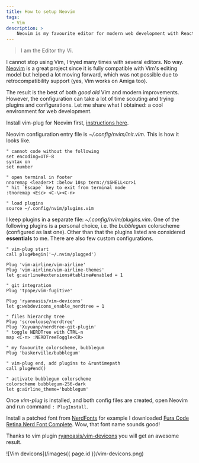 ```yaml
---
title: How to setup Neovim
tags:
  - Vim
description: >
    Neovim is my favourite editor for modern web development with React, TypeScript, etc. Here it is my setup.
---
```


> I am the Editor thy Vi.

I cannot stop using Vim, I tryed many times with several editors. No way.
[Neovim](https://neovim.io/) is a great project since it is fully compatible with Vim's editing model but helped a lot moving forward, which was not possible due to retrocompatibility support (yes, Vim works on Amiga too).

The result is the best of both *good old* Vim and modern improvements. However, the configuration can take a lot of time scouting and trying plugins and configurations. Let me share what I obtained: a cool environment for web development.

Install vim-plug for Neovim first, [instructions here](https://github.com/junegunn/vim-plug#neovim).

Neovim configuration entry file is *~/.config/nvim/init.vim*. This is how it looks like.

```vim
" cannot code without the following
set encoding=UTF-8
syntax on
set number

" open terminal in footer
nnoremap <leader>t :below 10sp term://$SHELL<cr>i
" hit `Escape` key to exit from terminal mode
:tnoremap <Esc> <C-\><C-n>

" load plugins
source ~/.config/nvim/plugins.vim
```

I keep plugins in a separate file: *~/.config/nvim/plugins.vim*.
One of the following plugins is a personal choice, i.e. the *bubblegum* colorscheme (configured as last one).
Other than that the plugins listed are considered **essentials** to me. There are also few custom configurations.

```vim
" vim-plug start
call plug#begin('~/.nvim/plugged')

Plug 'vim-airline/vim-airline'
Plug 'vim-airline/vim-airline-themes'
let g:airline#extensions#tabline#enabled = 1

" git integration
Plug 'tpope/vim-fugitive'

Plug 'ryanoasis/vim-devicons'
let g:webdevicons_enable_nerdtree = 1

" files hierarchy tree
Plug 'scrooloose/nerdtree'
Plug 'Xuyuanp/nerdtree-git-plugin'
" toggle NERDTree with CTRL-n
map <C-n> :NERDTreeToggle<CR>

" my favourite colorscheme, bubblegum
Plug 'baskerville/bubblegum'

" vim-plug end, add plugins to &runtimepath
call plug#end()

" activate bubblegum colorscheme
colorscheme bubblegum-256-dark
let g:airline_theme='bubblegum'
```

Once *vim-plug* is installed, and both config files are created, open Neovim and run command `: PlugInstall`.

Install a patched font from [NerdFonts](https://www.nerdfonts.com/) for example I downloaded [Fura Code Retina Nerd Font Complete](://github.com/ryanoasis/nerd-fonts/blob/master/patched-fonts/FiraCode/Retina/complete/Fira%20Code%20Retina%20Nerd%20Font%20Complete.ttf). Wow, that font name sounds good!

Thanks to vim plugin [ryanoasis/vim-devicons](https://github.com/ryanoasis/vim-devicons) you will get an awesome result.

![Vim devicons](/images{{ page.id }}/vim-devicons.png)

